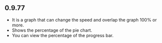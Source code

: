 ## 0.9.77

* It is a graph that can change the speed and overlap the graph 100% or more.
* Shows the percentage of the pie chart.
* You can view the percentage of the progress bar.
